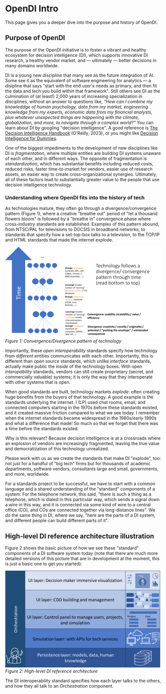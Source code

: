 # OpenDI Intro

This page gives you a deeper dive into the purpose and history of OpenDI.

## Purpose of OpenDI

The purpose of the OpenDI initiative is to foster a vibrant and healthy ecosystem for decision intelligence (DI), which supports innovative DI research, a healthy vendor market, and &mdash; ultimately &mdash; better decisions in many domains worldwide.  

DI is a young new discipline that many see as the future integration of AI.  Some see it as the equivalent of software engineering for analytics &mdash; a disipline that says "start with the end user's needs as primary, and then fit the data and tech you build within that framework".  Still others see DI as the culmination of (at least!) 2,000 years of increasing specialization in disciplines, without an answer to questions like, *"How can I combine my knowleddge of human psychology, data from my market, engineering knowledge from my experts, economic data from my financial analysts, plus whatever unexpected things are happening with the climate, globalization, and more, to navigate through a complex world?"*  You can learn about DI by googling "decision intelligence". A good reference is [The Decision Intelligence Handbook](www.dihandbook.com) (O'Reilly, 2023), or you might like [Decision Intelligence for Dummies](https://amzn.to/3zvhmzd).

One of the biggest impediments to the development of new disciplines like DI is _fragmentation_, where multiple entities are building DI systems unaware of each other, and in different ways.  The opposite of fragmentation is _standardization_, which has substantial benefits including reduced costs, reduced risks, faster time-to-market for vendors, easier use of research assets, an easier way to create cross-organizational synergies.  Ultimately, all of these factors lead to substantially greater value to the people that use decision intelligence technology.

### Understanding where OpenDI fits into the history of tech
As technologies mature, they often go through a divergence/convergence pattern (Figure 1), where a creative "breathe out" period of "let a thousand flowers bloom" is followed by a "breathe in" convergence phase where cross-industry standards are established.  Examples of this pattern abound, from NTSC/PAL for televisions to DOCSIS in broadband networks, to standards that specify how a set-top-box talks to a television, to the TCP/IP and HTML standards that made the internet explode.

![Technology's convergence/divergence pattern](img/convergence-divergence-of-tech.png)
*Figure 1: Convergence/Divergence pattern of technology*

Importantly, these _open interoperability_ standards specify how technology from _different_ entities communicates with each other.  Importantly, this is different than _open source_ standards, which unlike _interface_ standards, actually make public the _inside_ of the technology boxes. With open _interopability_ standards, vendors can still create proprietary (secret, and commercially valuable) systems; it is only the way that they interoperate with other systems that is open.

When good standards are built, technology markets *explode*: often creating huge benefits from the buyers of that technology.  A good example is the standards underlying the internet.  I (LP) used chat rooms, email, and connected computers starting in the 1970s before these standards existed, and it created massive friction compared to what we see today.  I remember when the internet standards became widespread in the 1980s/early 1990s and what a difference that made!  So much so that we forget that there was a time before the standards existed.

Why is this relevant? Because decision intelligence is at a crossroads where an explosion of vendors are increasingly fragmented, leaving the true value and democratization of this technology unrealized.

Please work with us as we create the standards that make DI "explode", too: not just for a handful of "big tech" firms but for thousands of academic departments, software vendors, consultants large and small, governments, and more, worldwide.

For a standards project to be successful, we have to start with a common language and a shared understanding of the "standard" components of a system.  For the telephone network, this said, "there is such a thing as a telephone, which is dialed in this particular way, which sends a signal down a wire in this way, and it is connected via some kind of wire to a central office (CO), and COs are connected together via long-distance lines".  We do the same thing in DI, where we say, "here are the parts of a DI system, and different people can build different parts of it".

## High-level DI reference architecture illustration
Figure 2 shows the basic picture of how we see these "standard" components of a DI software system today (note that there are much more detailed versions of this picture that are in development at the moment, this is just a basic one to get you started):

![High level DI reference architecture](img/di-reference-architecture-blue.png)
*Figure 2: High-level DI reference architecture*

The DI interoperability standard specifies how each layer talks to the others, and how they all talk to an _Orchestration_ component.